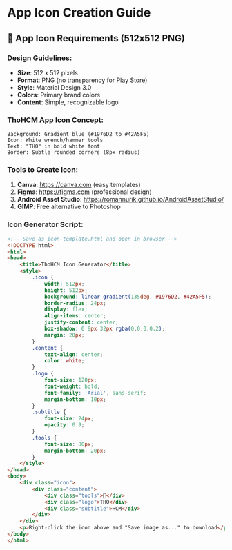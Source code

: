 # App Icon Creation Guide

## 🎨 App Icon Requirements (512x512 PNG)

### Design Guidelines:
- **Size**: 512 x 512 pixels
- **Format**: PNG (no transparency for Play Store)
- **Style**: Material Design 3.0
- **Colors**: Primary brand colors
- **Content**: Simple, recognizable logo

### ThoHCM App Icon Concept:
```
Background: Gradient blue (#1976D2 to #42A5F5)
Icon: White wrench/hammer tools
Text: "THO" in bold white font
Border: Subtle rounded corners (8px radius)
```

### Tools to Create Icon:
1. **Canva**: https://canva.com (easy templates)
2. **Figma**: https://figma.com (professional design)
3. **Android Asset Studio**: https://romannurik.github.io/AndroidAssetStudio/
4. **GIMP**: Free alternative to Photoshop

### Icon Generator Script:
```html
<!-- Save as icon-template.html and open in browser -->
<!DOCTYPE html>
<html>
<head>
    <title>ThoHCM Icon Generator</title>
    <style>
        .icon {
            width: 512px;
            height: 512px;
            background: linear-gradient(135deg, #1976D2, #42A5F5);
            border-radius: 24px;
            display: flex;
            align-items: center;
            justify-content: center;
            box-shadow: 0 8px 32px rgba(0,0,0,0.2);
            margin: 20px;
        }
        .content {
            text-align: center;
            color: white;
        }
        .logo {
            font-size: 120px;
            font-weight: bold;
            font-family: 'Arial', sans-serif;
            margin-bottom: 10px;
        }
        .subtitle {
            font-size: 24px;
            opacity: 0.9;
        }
        .tools {
            font-size: 80px;
            margin-bottom: 20px;
        }
    </style>
</head>
<body>
    <div class="icon">
        <div class="content">
            <div class="tools">🔧</div>
            <div class="logo">THO</div>
            <div class="subtitle">HCM</div>
        </div>
    </div>
    <p>Right-click the icon above and "Save image as..." to download</p>
</body>
</html>
```